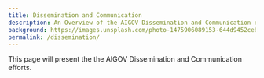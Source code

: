 ```yaml
---
title: Dissemination and Communication
description: An Overview of the AIGOV Dissemination and Communication efforts.
background: https://images.unsplash.com/photo-1475906089153-644d9452ce87?ixid=MnwxMjA3fDB8MHxwaG90by1wYWdlfHx8fGVufDB8fHx8&auto=format&fit=crop&w=1200&q=80
permalink: /dissemination/
---
```


This page will present the the AIGOV Dissemination and Communication efforts.

